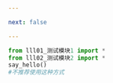 ```yaml
---

next: false

---
```




<BlogInfo id="742"/>

```python
from lll01_测试模块1 import *
from lll02_测试模块2 import *
say_hello()
#不推荐使用这种方式
```



<ActionBox />
